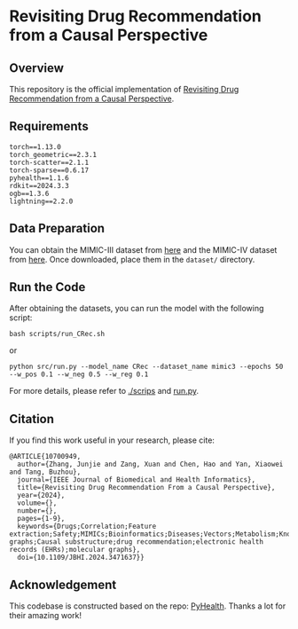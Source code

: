 # Revisiting Drug Recommendation from a Causal Perspective

## Overview
This repository is the official implementation of [Revisiting Drug Recommendation from a Causal Perspective](https://ieeexplore.ieee.org/document/10700949
).

## Requirements
```shell
torch==1.13.0
torch_geometric==2.3.1
torch-scatter==2.1.1
torch-sparse==0.6.17
pyhealth==1.1.6
rdkit==2024.3.3
ogb==1.3.6
lightning==2.2.0
```

## Data Preparation
You can obtain the MIMIC-III dataset from [here](https://physionet.org/content/mimiciii/1.4/) and the MIMIC-IV dataset from [here](https://physionet.org/content/mimiciv/3.1/). Once downloaded, place them in the `dataset/` directory.


## Run the Code
After obtaining the datasets, you can run the model with the following script:
```shell
bash scripts/run_CRec.sh
```
or
```shell
python src/run.py --model_name CRec --dataset_name mimic3 --epochs 50 --w_pos 0.1 --w_neg 0.5 --w_reg 0.1
```
For more details, please refer to [./scrips](./scripts/) and [run.py](./src/run.py).

## Citation
If you find this work useful in your research, please cite:
```shell
@ARTICLE{10700949,
  author={Zhang, Junjie and Zang, Xuan and Chen, Hao and Yan, Xiaowei and Tang, Buzhou},
  journal={IEEE Journal of Biomedical and Health Informatics}, 
  title={Revisiting Drug Recommendation From a Causal Perspective}, 
  year={2024},
  volume={},
  number={},
  pages={1-9},
  keywords={Drugs;Correlation;Feature extraction;Safety;MIMICs;Bioinformatics;Diseases;Vectors;Metabolism;Knowledge graphs;Causal substructure;drug recommendation;electronic health records (EHRs);molecular graphs},
  doi={10.1109/JBHI.2024.3471637}}
```

## Acknowledgement
This codebase is constructed based on the repo: [PyHealth](https://github.com/sunlabuiuc/PyHealth/tree/master). Thanks a lot for their amazing work!